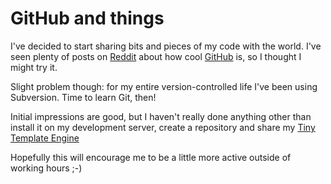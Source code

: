 # GitHub and things

I've decided to start sharing bits and pieces of my code with the world. I've seen plenty of posts on [Reddit](http://www.reddit.com) about how cool [GitHub](https://github.com/) is, so I thought I might try it. 

Slight problem though: for my entire version-controlled life I've been using Subversion. Time to learn Git, then!

Initial impressions are good, but I haven't really done anything other than install it on my development server, create a repository and share my [Tiny Template Engine](http://github.com/TomNomNom/tinytemplateengine/tree/master)

Hopefully this will encourage me to be a little more active outside of working hours ;-)